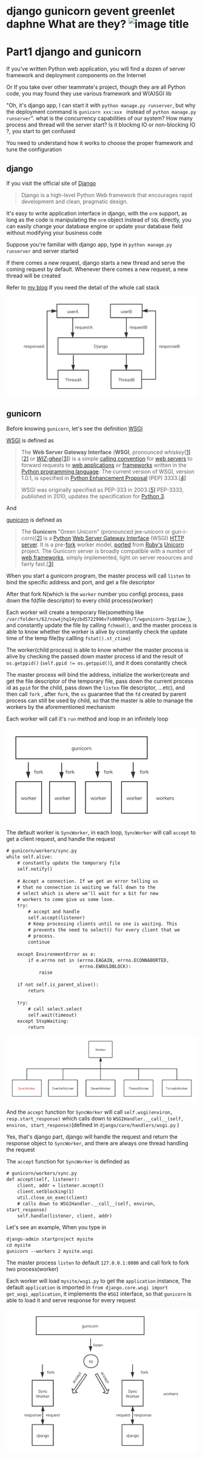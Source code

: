 # django gunicorn gevent greenlet daphne What are they? ![image title](http://www.zpoint.xyz:8080/count/tag.svg?url=github%2FBlog%2FPython%2Fdjango%2Fdjango.md)

# Part1 django and gunicorn

If you've written Python web application, you will find a dozen of server framework and deployment components on the Internet

Or If you take over other teammate's project, though they are all Python code, you may found they use various framework and W(A)SGI lib

"Oh, it's django app, I can start it with `python manage.py runserver`, but why the deployment command is `gunicorn xxx:xxx ` instead of `python manage.py runserver`". what is the concurrency capabilities of our system? How many process and thread will the server start? Is it blocking IO or non-blocking IO ?, you start to get confused

You need to understand how it works to choose the proper framework and tune the configuration

## django

If you visit the official site of [Django](https://github.com/django/django)

> Django is a high-level Python Web framework that encourages rapid development and clean, pragmatic design.

It's easy to write application interface in django, with the `orm` support, as long as the code is manipulating the `orm` object instead of `SQL` directly, you can easily change your database engine or update your database field without modifying your business code

Suppose you're familiar with django app, type in ``python manage.py runserver`` and server started

If there comes a new request, django starts a new thread and serve the coming request by default. Whenever there comes a new request, a new thread will be created

Refer to [my blog](https://blog.csdn.net/qq_31720329/article/details/90295027?spm=1001.2014.3001.5501) If you need the detail of the whole call stack

![schedule_django](./schedule_django.png)

## gunicorn

Before knowing `gunicorn`, let's see the definition [WSGI](https://en.wikipedia.org/wiki/Web_Server_Gateway_Interface)

[WSGI](https://en.wikipedia.org/wiki/Web_Server_Gateway_Interface) is defined as 

> The **Web Server Gateway Interface** (**WSGI**, pronounced *whiskey*[[1\]](https://en.wikipedia.org/wiki/Web_Server_Gateway_Interface#cite_note-1)[[2\]](https://en.wikipedia.org/wiki/Web_Server_Gateway_Interface#cite_note-2) or [*WIZ-ghee*](https://en.wikipedia.org/wiki/Help:Pronunciation_respelling_key)[[3\]](https://en.wikipedia.org/wiki/Web_Server_Gateway_Interface#cite_note-3)) is a simple [calling convention](https://en.wikipedia.org/wiki/Calling_convention) for [web servers](https://en.wikipedia.org/wiki/Web_server) to forward requests to [web applications](https://en.wikipedia.org/wiki/Web_application) or [frameworks](https://en.wikipedia.org/wiki/Web_framework) written in the [Python programming language](https://en.wikipedia.org/wiki/Python_(programming_language)). The current version of WSGI, version 1.0.1, is specified in [Python Enhancement Proposal](https://en.wikipedia.org/wiki/Python_Enhancement_Proposal) (PEP) 3333.[[4\]](https://en.wikipedia.org/wiki/Web_Server_Gateway_Interface#cite_note-:0-4)
>
> WSGI was originally specified as PEP-333 in 2003.[[5\]](https://en.wikipedia.org/wiki/Web_Server_Gateway_Interface#cite_note-5) PEP-3333, published in 2010, updates the specification for [Python 3](https://en.wikipedia.org/wiki/Python_3).

And 

[gunicorn](https://en.wikipedia.org/wiki/Gunicorn) is defined as 

> The **Gunicorn** "Green Unicorn" (pronounced jee-unicorn or gun-i-corn)[[2\]](https://en.wikipedia.org/wiki/Gunicorn#cite_note-2) is a [Python](https://en.wikipedia.org/wiki/Python_(programming_language)) [Web Server Gateway Interface](https://en.wikipedia.org/wiki/Web_Server_Gateway_Interface) (WSGI) [HTTP server](https://en.wikipedia.org/wiki/Web_server). It is a pre-[fork](https://en.wikipedia.org/wiki/Fork_(operating_system)) worker model, [ported](https://en.wikipedia.org/wiki/Porting) from [Ruby's](https://en.wikipedia.org/wiki/Ruby_(programming_language)) [Unicorn](https://en.wikipedia.org/wiki/Unicorn_(web_server)) project. The Gunicorn server is broadly compatible with a number of [web frameworks](https://en.wikipedia.org/wiki/Web_framework), simply implemented, light on server resources and fairly fast.[[3\]](https://en.wikipedia.org/wiki/Gunicorn#cite_note-3)

When you start a gunicorn program, the master process will call  `listen` to bind the specific address and port, and get a file descriptor

After that fork N(which is the `worker` number you config) process, pass down the fd(file descriptor) to every child process(worker)

Each worker will create a temporary file(something like `/var/folders/62/nzw4jhq14yzbd5722996v7s00000gn/T/wgunicorn-3ygziaw_`), and constantly update the file by calling `fchmod()`, and the master process is able to know whether the worker is alive by constantly check the update time of the temp file(by callling `fstat().st_ctime`)

The worker(child process) is able to know whether the master process is alive by checking the passed down master process id and the result of `os.getppid()` (`self.ppid != os.getppid()`), and it does constantly check

The master process will bind the address, initialize the worker(create and get the file descriptor of the temporary file, pass down the current process id as `ppid` for the child, pass down the  `listen` file descriptor, ...etc), and then call `fork` , after `fork`, the `os` guarantee that the `fd` created by parent process can still be used by child, so that the master is able to manage the workers by the aforementioned mechanism

Each worker will call it's `run` method and loop in an infinitely loop

![e](./gunicorn.png)

The default worker is `SyncWorker`, in each loop, `SyncWorker` will call `accept` to get a client request, and handle the request

```python3
# gunicorn/workers/sync.py
while self.alive:
    # constantly update the temporary file
    self.notify()

    # Accept a connection. If we get an error telling us
    # that no connection is waiting we fall down to the
    # select which is where we'll wait for a bit for new
    # workers to come give us some love.
    try:
        # accept and handle
        self.accept(listener)
        # Keep processing clients until no one is waiting. This
        # prevents the need to select() for every client that we
        # process.
        continue

    except EnvironmentError as e:
        if e.errno not in (errno.EAGAIN, errno.ECONNABORTED,
                           errno.EWOULDBLOCK):
            raise

    if not self.is_parent_alive():
        return
        
    try:
        # call select.select
        self.wait(timeout)
    except StopWaiting:
        return
```



![workers](./workers.png)

And the `accept`  function for `SyncWorker` will call `self.wsgi(environ, resp.start_response)` which calls down to `WSGIHandler.__call__(self, environ, start_response)`(defined in `django/core/handlers/wsgi.py` )

Yes, that's django part, django will handle the request and return the response object to `SyncWorker`, and there are always one thread handling the request

The `accept`  function for `SyncWorker` is definded as 

```python3
# gunicorn/workers/sync.py
def accept(self, listener):
    client, addr = listener.accept()
    client.setblocking(1)
    util.close_on_exec(client)
    # calls down to WSGIHandler.__call__(self, environ, start_response)
    self.handle(listener, client, addr)
```

Let's see an example, When you type in 

```shell
django-admin startproject mysite
cd mysite
gunicorn --workers 2 mysite.wsgi
```

The master process `listen` to default `127.0.0.1:8000` and call fork to fork two process(worker) 

Each worker will load `mysite/wsgi.py` to get the `application` instance, The default `application` is imported in `from django.core.wsgi import get_wsgi_application`, it implements the `WSGI` interface, so that `gunicorn` is able to load it and serve response for every request

![django_example](./django_example.png)

